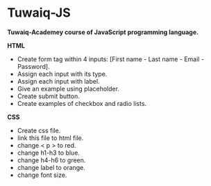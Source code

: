# Tuwaiq-JS
**Tuwaiq-Academey course of JavaScript programming language.**

**HTML**

- Create form tag within 4 inputs: [First name - Last name - Email - Password].
- Assign each input with its type.
- Assign each input with label.
- Give an example using placeholder.
- Create submit button.
- Create examples of checkbox and radio lists.

**CSS**

- Create css file.
- link this file to html file.
- change < p > to red.
- change h1-h3 to blue.
- change h4-h6 to green.
- change label to orange.
- change font size.